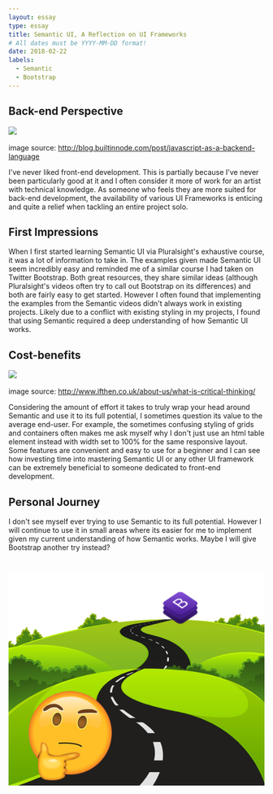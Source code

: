 ```yaml
---
layout: essay
type: essay
title: Semantic UI, A Reflection on UI Frameworks
# All dates must be YYYY-MM-DD format!
date: 2018-02-22
labels:
  - Semantic
  - Bootstrap
---
```


## Back-end Perspective
<img src="http://s32.postimg.org/6vawu4hdh/Untitled_design_10.png" style="width: 400px;">

image source: <a href="http://blog.builtinnode.com/post/javascript-as-a-backend-language">http://blog.builtinnode.com/post/javascript-as-a-backend-language</a>

I've never liked front-end development. This is partially because I've never been particularly good at it and I often consider it more of work for an artist with technical knowledge. As someone who feels they are more suited for back-end development, the availability of various UI Frameworks is enticing and quite a relief when tackling an entire project solo.

## First Impressions

When I first started learning Semantic UI via Pluralsight's exhaustive course, it was a lot of information to take in. The examples given made Semantic UI seem incredibly easy and reminded me of a similar course I had taken on Twitter Bootstrap. Both great resources, they share similar ideas (although Pluralsight's videos often try to call out Bootstrap on its differences) and both are fairly easy to get started. However I often found that implementing the examples from the Semantic videos didn't always work in existing projects. Likely due to a conflict with existing styling in my projects, I found that using Semantic required a deep understanding of how Semantic UI works.

## Cost-benefits
<img src="http://www.ifthen.co.uk/wp-content/uploads/3d-man-300x300.png">

image source: <a href="http://www.ifthen.co.uk/about-us/what-is-critical-thinking/">http://www.ifthen.co.uk/about-us/what-is-critical-thinking/</a>

Considering the amount of effort it takes to truly wrap your head around Semantic and use it to its full potential, I sometimes question its value to the average end-user. For example, the sometimes confusing styling of grids and containers often makes me ask myself why I don't just use an html table element instead with width set to 100% for the same responsive layout. Some features are convenient and easy to use for a beginner and I can see how investing time into mastering Semantic UI or any other UI framework can be extremely beneficial to someone dedicated to front-end development.

## Personal Journey

I don't see myself ever trying to use Semantic to its full potential. However I will continue to use it in small areas where its easier for me to implement given my current understanding of how Semantic works. Maybe I will give Bootstrap another try instead?
#
<img src="../images/bootstrapdowntheroad.png">
